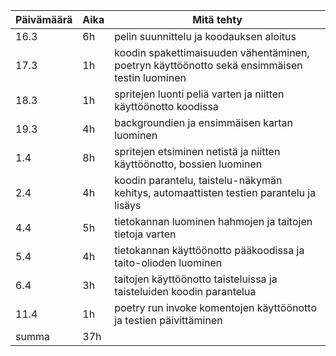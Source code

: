 Päivämäärä  |  Aika  |  Mitä tehty
----------  |  ----  |  ----------
16.3  |  6h  |   pelin suunnittelu ja koodauksen aloitus
17.3  |  1h  |   koodin spakettimaisuuden vähentäminen, poetryn käyttöönotto sekä ensimmäisen testin luominen
18.3  |  1h  |   spritejen luonti peliä varten ja niitten käyttöönotto koodissa
19.3  |  4h  |   backgroundien ja ensimmäisen kartan luominen
1.4   |  8h  |   spritejen etsiminen netistä ja niitten käyttöönotto, bossien luominen
2.4   |  4h  |   koodin parantelu, taistelu-näkymän kehitys, automaattisten testien parantelu ja lisäys
4.4   |  5h  |   tietokannan luominen hahmojen ja taitojen tietoja varten
5.4   |  4h  |   tietokannan käyttöönotto pääkoodissa ja taito-olioden luominen
6.4   |  3h  |   taitojen käyttöönotto taisteluissa ja taisteluiden koodin parantelua
11.4  |  1h  |   poetry run invoke komentojen käyttöönotto ja testien päivittäminen
summa |  37h |
